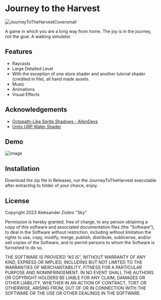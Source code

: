 
# Journey to the Harvest
![JourneyToTheHarvestCoversmall](https://user-images.githubusercontent.com/54987160/231079820-4b354416-0f58-4b37-8abc-a469d0073e3e.png)

A game in which you are a long way from home. The joy is in the journey, not the goal. A walking simulator.


## Features

- Raycasts
- Large Detailed Level
- With the exception of one store shader and another tutorial shader (credited in file), all hand made assets.
- Music
- Animations
- Visual Effects


## Acknowledgements

 - [Octopath-Like Sprite Shadows - AllenDevs](https://youtu.be/flu2PNRUAso)
 - [Unity URP Water Shader](https://assetstore.unity.com/packages/2d/textures-materials/water/simple-water-shader-urp-191449)


## Demo

![image](https://user-images.githubusercontent.com/54987160/231079278-dd49955d-b555-496c-bec1-e87ab73c2947.png)



## Installation

Download the zip file in Releases, run the JourneyToTheHarvest executable after extracting to folder of your choice, enjoy.
    
## License
Copyright 2023 Aleksander Ziobro "Sky"

Permission is hereby granted, free of charge, to any person obtaining a copy of this software and associated documentation files (the “Software”), to deal in the Software without restriction, including without limitation the rights to use, copy, modify, merge, publish, distribute, sublicense, and/or sell copies of the Software, and to permit persons to whom the Software is furnished to do so.

THE SOFTWARE IS PROVIDED “AS IS”, WITHOUT WARRANTY OF ANY KIND, EXPRESS OR IMPLIED, INCLUDING BUT NOT LIMITED TO THE WARRANTIES OF MERCHANTABILITY, FITNESS FOR A PARTICULAR PURPOSE AND NONINFRINGEMENT. IN NO EVENT SHALL THE AUTHORS OR COPYRIGHT HOLDERS BE LIABLE FOR ANY CLAIM, DAMAGES OR OTHER LIABILITY, WHETHER IN AN ACTION OF CONTRACT, TORT OR OTHERWISE, ARISING FROM, OUT OF OR IN CONNECTION WITH THE SOFTWARE OR THE USE OR OTHER DEALINGS IN THE SOFTWARE.
